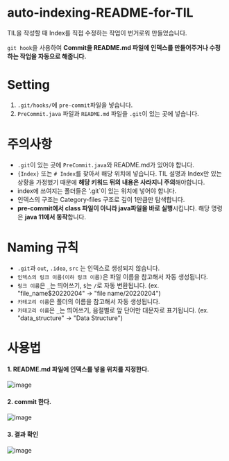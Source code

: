 # auto-indexing-README-for-TIL

TIL을 작성할 때 Index를 직접 수정하는 작업이 번거로워 만들었습니다.

`git hook`을 사용하여 **Commit을 README.md 파일에 인덱스를 만들어주거나 수정하는 작업을 자동으로 해줍니다.**

# Setting
1. `.git/hooks/`에 `pre-commit`파일을 넣습니다.
2. `PreCommit.java` 파일과 `README.md` 파일을 `.git`이 있는 곳에 넣습니다.

# 주의사항
- `.git`이 있는 곳에 `PreCommit.java`와 README.md가 있어야 합니다.
- `{Index}` 또는 `# Index`를 찾아서 해당 위치에 넣습니다. TIL 설명과 Index만 있는 상황을 가정했기 때문에 **해당 키워드 뒤의 내용은 사라지니 주의**해야합니다.
- index에 쓰여지는 폴더들은 '.git`이 있는 위치에 넣어야 합니다.
- 인덱스의 구조는 Category-files 구조로 깊이 1만큼만 탐색합니다.
- **pre-commit에서 class 파일이 아니라 java파일을 바로 실행**시킵니다. 해당 명령은 **java 11에서 동작**합니다. 

# Naming 규칙
- `.git`과 `out`, `.idea`, `src` 는 인덱스로 생성되지 않습니다.
- `인덱스의 링크 이름(이하 링크 이름)`은 파일 이름을 참고해서 자동 생성됩니다.
- `링크 이름`은 `_`는 띄어쓰기, `$`는 `/`로 자동 변환됩니다. (ex. "file_name$20220204" -> "file name/20220204")
- `카테고리 이름`은 폴더의 이름을 참고해서 자동 생성됩니다.
- `카테고리 이름`은 `_`는 띄어쓰기, 음절별로 앞 단어만 대문자로 표기됩니다. (ex. "data_structure" -> "Data Structure")

# 사용법

#### 1. README.md 파일에 인덱스를 넣을 위치를 지정한다.

![image](https://user-images.githubusercontent.com/53790137/152467925-fb2536dd-3bc9-4481-b76f-92b76409416a.png)

#### 2. commit 한다.

![image](https://user-images.githubusercontent.com/53790137/152467233-0f14a9db-187a-4f33-b324-9d1204bcbc49.png)

#### 3. 결과 확인

![image](https://user-images.githubusercontent.com/53790137/152467784-f1c75fd5-cc39-42bd-ad75-9cc23919138b.png)

